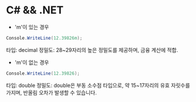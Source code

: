 # C# && .NET

- 'm'이 있는 경우
```c#
Console.WriteLine(12.39826m);
```
타입: decimal
정밀도: 28~29자리의 높은 정밀도를 제공하며, 금융 계산에 적합.

- 'm'이 없는 경우
```c#
Console.WriteLine(12.39826);
```
타입: double
정밀도: double은 부동 소수점 타입으로, 약 15~17자리의 유효 자릿수를 가지며, 반올림 오차가 발생할 수 있습니다.
